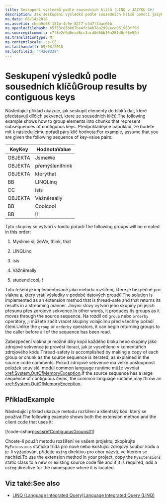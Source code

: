 ```yaml
---
title: Seskupení výsledků podle sousedních klíčů (LINQ v JAZYKU C#)
description: Jak seskupení výsledků podle sousedních klíčů pomocí jazyka LINQ v jazyce C#.
ms.date: 08/14/2018
ms.assetid: cbda9c08-151b-4c9e-82f7-c3d7f3dac66b
ms.openlocfilehash: b5753c85bb07be4fc84b78a299eece961969ff9d
ms.sourcegitcommit: c7f3e2e9d6ead6cc3acd0d66b10a251d0c66e59d
ms.translationtype: MT
ms.contentlocale: cs-CZ
ms.lasthandoff: 09/08/2018
ms.locfileid: "44209339"
---
```

# <a name="group-results-by-contiguous-keys"></a><span data-ttu-id="d4dcd-103">Seskupení výsledků podle sousedních klíčů</span><span class="sxs-lookup"><span data-stu-id="d4dcd-103">Group results by contiguous keys</span></span>

<span data-ttu-id="d4dcd-104">Následující příklad ukazuje, jak seskupit elementy do bloků dat, které představují dílčích sekvencí, které ze sousedních klíčů.</span><span class="sxs-lookup"><span data-stu-id="d4dcd-104">The following example shows how to group elements into chunks that represent subsequences of contiguous keys.</span></span> <span data-ttu-id="d4dcd-105">Předpokládejme například, že budete mít k následujícímu pořadí páry klíč hodnota:</span><span class="sxs-lookup"><span data-stu-id="d4dcd-105">For example, assume that you are given the following sequence of key-value pairs:</span></span>

|<span data-ttu-id="d4dcd-106">Key</span><span class="sxs-lookup"><span data-stu-id="d4dcd-106">Key</span></span>|<span data-ttu-id="d4dcd-107">Hodnota</span><span class="sxs-lookup"><span data-stu-id="d4dcd-107">Value</span></span>|
|---------|-----------|
|<span data-ttu-id="d4dcd-108">OBJEKT</span><span class="sxs-lookup"><span data-stu-id="d4dcd-108">A</span></span>|<span data-ttu-id="d4dcd-109">Jsme</span><span class="sxs-lookup"><span data-stu-id="d4dcd-109">We</span></span>|
|<span data-ttu-id="d4dcd-110">OBJEKT</span><span class="sxs-lookup"><span data-stu-id="d4dcd-110">A</span></span>|<span data-ttu-id="d4dcd-111">přemýšlení</span><span class="sxs-lookup"><span data-stu-id="d4dcd-111">think</span></span>|
|<span data-ttu-id="d4dcd-112">OBJEKT</span><span class="sxs-lookup"><span data-stu-id="d4dcd-112">A</span></span>|<span data-ttu-id="d4dcd-113">který</span><span class="sxs-lookup"><span data-stu-id="d4dcd-113">that</span></span>|
|<span data-ttu-id="d4dcd-114">B</span><span class="sxs-lookup"><span data-stu-id="d4dcd-114">B</span></span>|<span data-ttu-id="d4dcd-115">LINQ</span><span class="sxs-lookup"><span data-stu-id="d4dcd-115">Linq</span></span>|
|<span data-ttu-id="d4dcd-116">C</span><span class="sxs-lookup"><span data-stu-id="d4dcd-116">C</span></span>|<span data-ttu-id="d4dcd-117">is</span><span class="sxs-lookup"><span data-stu-id="d4dcd-117">is</span></span>|
|<span data-ttu-id="d4dcd-118">OBJEKT</span><span class="sxs-lookup"><span data-stu-id="d4dcd-118">A</span></span>|<span data-ttu-id="d4dcd-119">Vážně</span><span class="sxs-lookup"><span data-stu-id="d4dcd-119">really</span></span>|
|<span data-ttu-id="d4dcd-120">B</span><span class="sxs-lookup"><span data-stu-id="d4dcd-120">B</span></span>|<span data-ttu-id="d4dcd-121">Cool</span><span class="sxs-lookup"><span data-stu-id="d4dcd-121">cool</span></span>|
|<span data-ttu-id="d4dcd-122">B</span><span class="sxs-lookup"><span data-stu-id="d4dcd-122">B</span></span>|<span data-ttu-id="d4dcd-123">!</span><span class="sxs-lookup"><span data-stu-id="d4dcd-123">!</span></span>|

<span data-ttu-id="d4dcd-124">Tyto skupiny se vytvoří v tomto pořadí:</span><span class="sxs-lookup"><span data-stu-id="d4dcd-124">The following groups will be created in this order:</span></span>

1. <span data-ttu-id="d4dcd-125">Myslíme si, že</span><span class="sxs-lookup"><span data-stu-id="d4dcd-125">We, think, that</span></span>

2. <span data-ttu-id="d4dcd-126">LINQ</span><span class="sxs-lookup"><span data-stu-id="d4dcd-126">Linq</span></span>

3. <span data-ttu-id="d4dcd-127">is</span><span class="sxs-lookup"><span data-stu-id="d4dcd-127">is</span></span>

4. <span data-ttu-id="d4dcd-128">Vážně</span><span class="sxs-lookup"><span data-stu-id="d4dcd-128">really</span></span>

5. <span data-ttu-id="d4dcd-129">studené!</span><span class="sxs-lookup"><span data-stu-id="d4dcd-129">cool, !</span></span>

<span data-ttu-id="d4dcd-130">Toto řešení je implementované jako metodu rozšíření, které je bezpečné pro vlákna a, který vrátí výsledky v podobě datových proudů.</span><span class="sxs-lookup"><span data-stu-id="d4dcd-130">The solution is implemented as an extension method that is thread-safe and that returns its results in a streaming manner.</span></span> <span data-ttu-id="d4dcd-131">Jinými slovy vytvoří jeho skupiny při jejich přesunu přes zdrojové sekvence.</span><span class="sxs-lookup"><span data-stu-id="d4dcd-131">In other words, it produces its groups as it moves through the source sequence.</span></span> <span data-ttu-id="d4dcd-132">Na rozdíl od `group` nebo `orderby` operátory, ji můžete začít vracet skupiny volajícímu před všechny pořadí čtení.</span><span class="sxs-lookup"><span data-stu-id="d4dcd-132">Unlike the `group` or `orderby` operators, it can begin returning groups to the caller before all of the sequence has been read.</span></span>

<span data-ttu-id="d4dcd-133">Zabezpečení vlákna je možné díky kopii každého bloku nebo skupiny jako zdrojové sekvence je provést iteraci, jak je vysvětleno v komentářích zdrojového kódu.</span><span class="sxs-lookup"><span data-stu-id="d4dcd-133">Thread-safety is accomplished by making a copy of each group or chunk as the source sequence is iterated, as explained in the source code comments.</span></span> <span data-ttu-id="d4dcd-134">Pokud zdrojové sekvence má velký posloupnost položek souvislé, modul common language runtime může vyvolat <xref:System.OutOfMemoryException>.</span><span class="sxs-lookup"><span data-stu-id="d4dcd-134">If the source sequence has a large sequence of contiguous items, the common language runtime may throw an <xref:System.OutOfMemoryException>.</span></span>

## <a name="example"></a><span data-ttu-id="d4dcd-135">Příklad</span><span class="sxs-lookup"><span data-stu-id="d4dcd-135">Example</span></span>

<span data-ttu-id="d4dcd-136">Následující příklad ukazuje metodu rozšíření a klientský kód, který se používá:</span><span class="sxs-lookup"><span data-stu-id="d4dcd-136">The following example shows both the extension method and the client code that uses it:</span></span>

[!code-csharp[cscsrefContiguousGroups#1](~/samples/snippets/csharp/concepts/linq/how-to-group-results-by-contiguous-keys_1.cs)]

<span data-ttu-id="d4dcd-137">Chcete-li použít metodu rozšíření ve vašem projektu, zkopírujte `MyExtensions` statická třída pro nové nebo existující zdrojový soubor kódu a je-li vyžadován, přidejte `using` direktivu pro obor názvů, ve kterém se nachází.</span><span class="sxs-lookup"><span data-stu-id="d4dcd-137">To use the extension method in your project, copy the `MyExtensions` static class to a new or existing source code file and if it is required, add a `using` directive for the namespace where it is located.</span></span>

## <a name="see-also"></a><span data-ttu-id="d4dcd-138">Viz také:</span><span class="sxs-lookup"><span data-stu-id="d4dcd-138">See also</span></span>

- [<span data-ttu-id="d4dcd-139">LINQ (Language Integrated Query)</span><span class="sxs-lookup"><span data-stu-id="d4dcd-139">Language Integrated Query (LINQ)</span></span>](index.md)
